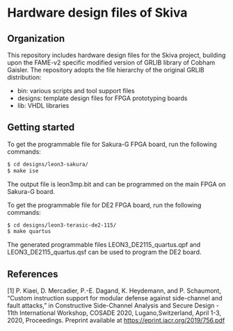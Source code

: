 Hardware design files of Skiva 
===

## Organization 
This repository includes hardware design files for the Skiva project, building upon the FAME-v2 specific modified version of GRLIB library of Cobham Gaisler. The repository adopts the file hierarchy of the original GRLIB distribution:
* bin:			various scripts and tool support files
* designs:		template design files for FPGA prototyping boards
* lib: 			VHDL libraries

## Getting started

To get the programmable file for Sakura-G FPGA board, run the following commands:
```sh
$ cd designs/leon3-sakura/
$ make ise
```
The output file is leon3mp.bit and can be programmed on the main FPGA on Sakura-G board.

To get the programmable file for DE2 FPGA board, run the following commands:
```sh
$ cd designs/leon3-terasic-de2-115/
$ make quartus
```
The generated programmable files LEON3_DE2115_quartus.qpf and LEON3_DE2115_quartus.qsf can be used to program the DE2 board.

## References

[1] P. Kiaei, D. Mercadier, P.-E. Dagand, K. Heydemann, and P. Schaumont, “Custom instruction support for modular defense against side-channel and fault attacks,” in Constructive Side-Channel Analysis and Secure Design - 11th International Workshop, COSADE 2020, Lugano,Switzerland, April 1-3, 2020, Proceedings. 
Preprint available at https://eprint.iacr.org/2019/756.pdf
